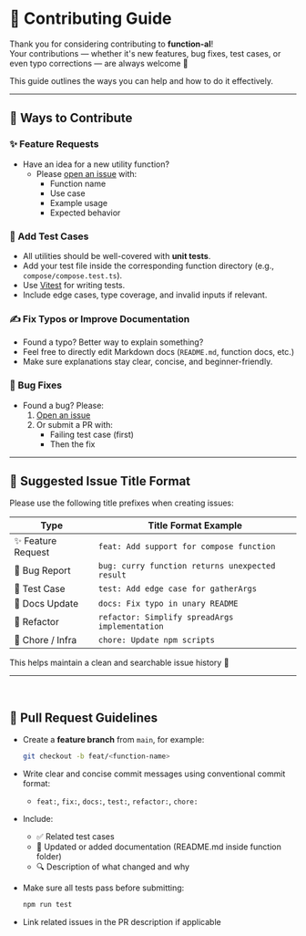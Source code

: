 # 🤝 Contributing Guide

Thank you for considering contributing to **function-al**!  
Your contributions — whether it's new features, bug fixes, test cases, or even typo corrections — are always welcome 🙌

This guide outlines the ways you can help and how to do it effectively.

---

## 📌 Ways to Contribute

### ✨ Feature Requests

- Have an idea for a new utility function?
  - Please [open an issue](https://github.com/hwanheejung/function-al/issues) with:
    - Function name
    - Use case
    - Example usage
    - Expected behavior

### 🧪 Add Test Cases

- All utilities should be well-covered with **unit tests**.
- Add your test file inside the corresponding function directory (e.g., `compose/compose.test.ts`).
- Use [Vitest](https://vitest.dev/) for writing tests.
- Include edge cases, type coverage, and invalid inputs if relevant.

### ✍️ Fix Typos or Improve Documentation

- Found a typo? Better way to explain something?
- Feel free to directly edit Markdown docs (`README.md`, function docs, etc.)
- Make sure explanations stay clear, concise, and beginner-friendly.

### 🐛 Bug Fixes

- Found a bug? Please:
  1. [Open an issue](https://github.com/your-repo/function-al/issues/new?template=bug_report.md)
  2. Or submit a PR with:
     - Failing test case (first)
     - Then the fix

---

## 📝 Suggested Issue Title Format

Please use the following title prefixes when creating issues:

| Type               | Title Format Example                            |
| ------------------ | ----------------------------------------------- |
| ✨ Feature Request | `feat: Add support for compose function`        |
| 🐛 Bug Report      | `bug: curry function returns unexpected result` |
| 🧪 Test Case       | `test: Add edge case for gatherArgs`            |
| 📄 Docs Update     | `docs: Fix typo in unary README`                |
| 🔧 Refactor        | `refactor: Simplify spreadArgs implementation`  |
| 🧹 Chore / Infra   | `chore: Update npm scripts`                     |

This helps maintain a clean and searchable issue history 🙏

---

<br>

## 🚀 Pull Request Guidelines

- Create a **feature branch** from `main`, for example:

  ```bash
  git checkout -b feat/<function-name>
  ```

- Write clear and concise commit messages using conventional commit format:

  - `feat:`, `fix:`, `docs:`, `test:`, `refactor:`, `chore:`

- Include:

  - ✅ Related test cases
  - 📄 Updated or added documentation (README.md inside function folder)
  - 🔍 Description of what changed and why

- Make sure all tests pass before submitting:

  ```bash
  npm run test
  ```

- Link related issues in the PR description if applicable
